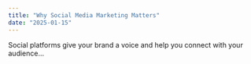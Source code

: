 ```yaml
---
title: "Why Social Media Marketing Matters"
date: "2025-01-15"
---
```

Social platforms give your brand a voice and help you connect with your audience...
